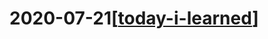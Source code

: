 # 2020-07-21[[today-i-learned]]

[//begin]: # "Autogenerated link references for markdown compatibility"
[today-i-learned]: ../today-i-learned "Today I Learned"
[//end]: # "Autogenerated link references"
